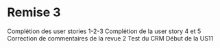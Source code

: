 # Remise 3

Complétion des user stories 1-2-3
Complétion de la user story 4 et 5
Correction de commentaires de la revue 2
Test du CRM
Début de la US11
